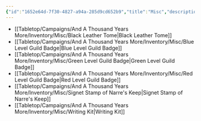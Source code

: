 ```yaml
---
{"id":"1652e64d-7f30-4827-a94a-285d9cd652b9","title":"Misc","description":"Inventory - Misc","publish":true,"date_created":"Tuesday, April 2nd 2024, 6:11:56 pm","date_modified":"Friday, April 26th 2024, 11:23:03 pm","editing_lock":true,"live_preview":true,"cssclasses":["mado-heading","index-page","hide-date"],"PassFrontmatter":true}
---
```



- [[Tabletop/Campaigns/And A Thousand Years More/Inventory/Misc/Black Leather Tome\|Black Leather Tome]]
- [[Tabletop/Campaigns/And A Thousand Years More/Inventory/Misc/Blue Level Guild Badge\|Blue Level Guild Badge]]
- [[Tabletop/Campaigns/And A Thousand Years More/Inventory/Misc/Green Level Guild Badge\|Green Level Guild Badge]]
- [[Tabletop/Campaigns/And A Thousand Years More/Inventory/Misc/Red Level Guild Badge\|Red Level Guild Badge]]
- [[Tabletop/Campaigns/And A Thousand Years More/Inventory/Misc/Signet Stamp of Narre's Keep\|Signet Stamp of Narre's Keep]]
- [[Tabletop/Campaigns/And A Thousand Years More/Inventory/Misc/Writing Kit\|Writing Kit]]

